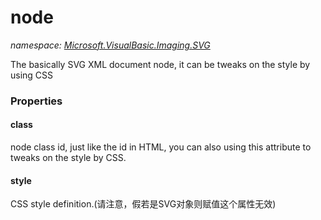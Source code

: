 ﻿# node
_namespace: [Microsoft.VisualBasic.Imaging.SVG](./index.md)_

The basically SVG XML document node, it can be tweaks on the style by using CSS




### Properties

#### class
node class id, just like the id in HTML, you can also using this attribute to tweaks on the style by CSS.
#### style
CSS style definition.(请注意，假若是SVG对象则赋值这个属性无效)

